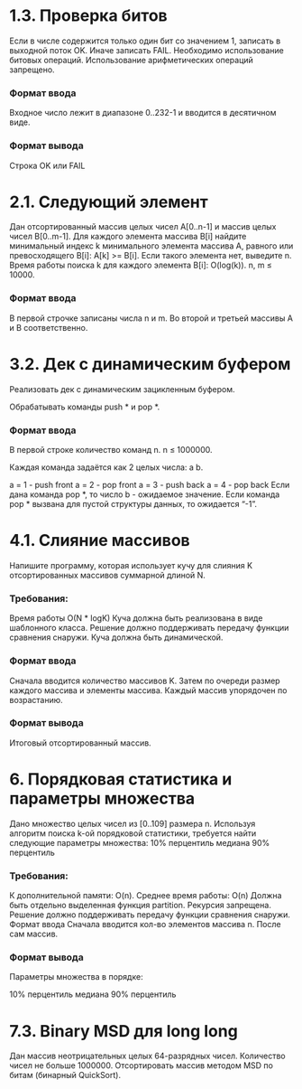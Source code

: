 # 1.3. Проверка битов
Если в числе содержится только один бит со значением 1, записать в выходной поток OK.
Иначе записать FAIL.
Необходимо использование битовых операций.
Использование арифметических операций запрещено.

### Формат ввода
Входное число лежит в диапазоне 0..232-1 и вводится в десятичном виде.

### Формат вывода
Строка OK или FAIL


# 2.1. Следующий элемент

Дан отсортированный массив целых чисел A[0..n-1] и массив целых чисел B[0..m-1]. Для каждого элемента массива B[i] найдите минимальный индекс k минимального элемента массива A, равного или превосходящего B[i]: A[k] >= B[i]. Если такого элемента нет, выведите n. Время работы поиска k для каждого элемента B[i]: O(log(k)). n, m ≤ 10000.

### Формат ввода
В первой строчке записаны числа n и m. Во второй и третьей массивы A и B соответственно.

# 3.2. Дек с динамическим буфером

Реализовать дек с динамическим зацикленным буфером.

Обрабатывать команды push * и pop *.

### Формат ввода
В первой строке количество команд n. n ≤ 1000000.

Каждая команда задаётся как 2 целых числа: a b.

a = 1 - push front
a = 2 - pop front
a = 3 - push back
a = 4 - pop back
Если дана команда pop *, то число b - ожидаемое значение. Если команда pop * вызвана для пустой структуры данных, то ожидается “-1”.

# 4.1. Слияние массивов

Напишите программу, которая использует кучу для слияния K отсортированных массивов суммарной длиной N.

### Требования:

Время работы O(N * logK)
Куча должна быть реализована в виде шаблонного класса.
Решение должно поддерживать передачу функции сравнения снаружи.
Куча должна быть динамической.
### Формат ввода
Сначала вводится количество массивов K.
Затем по очереди размер каждого массива и элементы массива.
Каждый массив упорядочен по возрастанию.

### Формат вывода
Итоговый отсортированный массив.

# 6. Порядковая статистика и параметры множества

Дано множество целых чисел из [0..109] размера n.
Используя алгоритм поиска k-ой порядковой статистики, требуется найти следующие параметры множества:
10% перцентиль
медиана
90% перцентиль
### Требования:

К дополнительной памяти: O(n).
Среднее время работы: O(n)
Должна быть отдельно выделенная функция partition.
Рекурсия запрещена.
Решение должно поддерживать передачу функции сравнения снаружи.
Формат ввода
Сначала вводится кол-во элементов массива n. После сам массив.

### Формат вывода
Параметры множества в порядке:

10% перцентиль
медиана
90% перцентиль

# 7.3. Binary MSD для long long

Дан массив неотрицательных целых 64-разрядных чисел. Количество чисел не больше 1000000. Отсортировать массив методом MSD по битам (бинарный QuickSort).